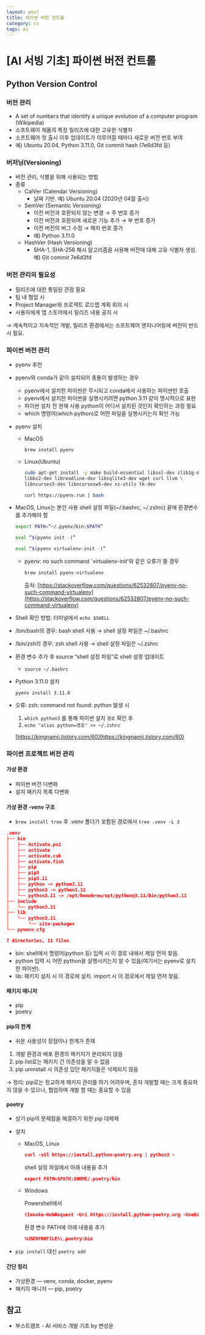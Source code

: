 ```yaml
---
layout: post
title: 파이썬 버전 컨트롤
category: cs
tags: ai
---
```


# [AI 서빙 기초] 파이썬 버전 컨트롤

## Python Version Control

### 버전 관리

- A set of numbers that identify a unique evolution of a computer program (Wikipedia)
- 소프트웨어 제품의 특정 릴리즈에 대한 고유한 식별자
- 소프트웨어 첫 출시 이후 업데이트가 이루어질 때마다 새로운 버전 번호 부여
- 예) Ubuntu 20.04, Python 3.11.0, Git commit hash (7e6d3fd 등)

### 버저닝(Versioning)

- 버전 관리, 식별을 위해 사용되는 방법
- 종류
    - CalVer (Calendar Versioning)
        - 날짜 기반. 예) Ubuntu 20.04 (2020년 04월 출시)
    - SemVer (Semantic Versioning)
        - 이전 버전과 호환되지 않는 변경 → 주 번호 증가
        - 이전 버전과 호환되며 새로운 기능 추가 → 부 번호 증가
        - 이전 버전의 버그 수정 → 패치 번호 증가
        - 예) Python 3.11.0
    - HashVer (Hash Versioning)
        - SHA-1, SHA-256 해시 알고리즘을 사용해 버전에 대해 고유 식별자 생성. 예) Git commit 7e6d3fd

### 버전 관리의 필요성

- 릴리즈에 대한 통일된 관점 필요
- 팀 내 협업 시
- Project Manager와 프로젝트 로드맵 계획 회의 시
- 사용자에게 앱 스토어에서 릴리즈 내용 공지 시

→ 계속적이고 지속적인 개발, 릴리즈 환경에서는 소프트웨어 엔지니어링에 버전이 반드시 필요.

### 파이썬 버전 관리

- pyenv 추천
- pyenv와 conda가 같이 설치되어 충돌이 발생하는 경우
    - pyenv에서 설치한 파이썬은 무시되고 conda에서 사용하는 파이썬만 호출
    - pyenv에서 설치한 파이썬을 실행시키려면 python 3.11 같이 명시적으로 표현
    - 파이썬 설치 전 현재 사용 python이 어디서 설치된 것인지 확인하는 과정 필요
    - which 명령어(which python)로 어떤 파일을 실행시키는지 확인 가능
- pyenv 설치
    - MacOS
        
        ```bash
        brew install pyenv
        ```
        
    - Linux(Ubuntu)
        
        ```bash
        sudo apt-get install -y make build-essential libssl-dev zlib1g-dev \
        libbz2-dev libreadline-dev libsqlite3-dev wget curl llvm \
        libncurses5-dev libncursesw5-dev xz-utils tk-dev
        ```
        
        ```bash
        curl https://pyenv.run | bash
        ```
        
- MacOS, Linux는 본인 사용 shell 설정 파일(~/.bashrc, ~/.zshrc) 끝에 환경변수를 추가해야 함
    
    ```bash
    export PATH=”~/.pyenv/bin:$PATH”
    ```
    
    ```bash
    eval “$(pyenv init -)”
    ```
    
    ```bash
    eval “$(pyenv virtualenv-init -)”
    ```
    
    - pyenv: no such command `virtualenv-init'와 같은 오류가 뜰 경우
        
        ```bash
        brew install pyenv-virtualenv
        ```
        
        출처: [https://stackoverflow.com/questions/62532807/pyenv-no-such-command-virtualenv](https://stackoverflow.com/questions/62532807/pyenv-no-such-command-virtualenv)
        
- Shell 확인 방법: 터미널에서 `echo $SHELL`
- /bin/bash의 경우: bash shell 사용 → shell 설정 파일은 ~/.bashrc
- /bin/zsh의 경우: zsh shell 사용 → shell 설정 파일은 ~/.zshrc
- 환경 변수 추가 후 source “shell 설정 파일”로 shell 설정 업데이트
    - `source ~/.bashrc`
- Python 3.11.0 설치
    
    `pyenv install 3.11.0`
    
- 오류: zsh: command not found: python 발생 시
    1. `which python3` 를 통해 파이썬 설치 `경로` 확인 후
    2. `echo "alias python=경로" >> ~/.zshrc`
    
    [https://kingnamji.tistory.com/60](https://kingnamji.tistory.com/60)
    

### 파이썬 프로젝트 버전 관리

#### 가상 환경

- 파이썬 버전 다변화
- 설치 패키지 목록 다변화

#### 가상 환경 -venv 구조

- `brew install tree` 후 .venv 폴더가 포함된 경로에서 `tree .venv -L 3`

```json
.venv
├── bin
│   ├── Activate.ps1
│   ├── activate
│   ├── activate.csh
│   ├── activate.fish
│   ├── pip
│   ├── pip3
│   ├── pip3.11
│   ├── python -> python3.11
│   ├── python3 -> python3.11
│   └── python3.11 -> /opt/homebrew/opt/python@3.11/bin/python3.11
├── include
│   └── python3.11
├── lib
│   └── python3.11
│       └── site-packages
└── pyvenv.cfg

7 directories, 11 files
```

- bin: shell에서 명령어(python 등) 입력 시 이 경로 내에서 제일 먼저 찾음.
- python 입력 시 어떤 python을 실행시키는지 알 수 있음(여기서는 pyenv로 설치한 파이썬).
- lib: 패키지 설치 시 이 경로에 설치. import 시 이 경로에서 제일 먼저 찾음.

#### 패키지 매니저

- pip
- poetry

#### pip의 한계

- 쉬운 사용성이 장점이나 한계가 존재
1. 개발 환경과 배포 환경의 패키지가 분리되지 않음
2. pip list로는 패키지 간 의존성을 알 수 없음
3. pip uninstall 시 의존성 있던 패키지들은 삭제되지 않음

→ 정리: pip로는 정교하게 패키지 관리를 하기 어려우며, 혼자 개발할 때는 크게 중요하지 않을 수 있으나, 협업하며 개발 할 때는 중요할 수 있음

#### poetry

- 상기 pip의 문제점을 해결하기 위한 pip 대체재
- 설치
    - MacOS, Linux
        
        ```json
        curl -sSl https://install.python-poetry.org | python3 -
        ```
        
        shell 설정 파일에서 아래 내용을 추가
        
        ```json
        export PATH=$PATH:$HOME/.poetry/bin
        ```
        
    - Windows
        
        Powershell에서
        
        ```json
        (Invoke-WebRequest -Uri https://install.python-poetry.org -UseBasicParsing).Content | py -
        ```
        
        환경 변수 PATH에 아래 내용을 추가
        
        ```json
        %USERPROFILE%\.poetry\bin
        ```
        
- `pip install` 대신 `poetry add`

#### 간단 정리

- 가상환경 — venv, conda, docker, pyenv
- 패키지 매니저 — pip, poetry


## 참고
- 부스트캠프 - AI 서비스 개발 기초 by 변성윤